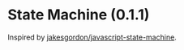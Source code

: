 # State Machine (0.1.1)

Inspired by [jakesgordon/javascript-state-machine](https://github.com/jakesgordon/javascript-state-machine).